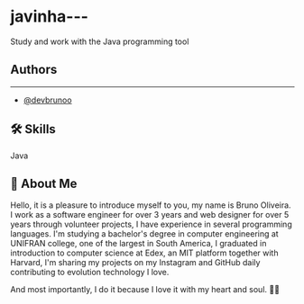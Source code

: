 # javinha---
Study and work with the Java programming tool

## Authors
-----
- [@devbrunoo](https://www.github.com/DevBrunoo)

## 🛠 Skills
Java

## 🚀 About Me

Hello, it is a pleasure to introduce myself to you, my name is Bruno Oliveira. I work as a software engineer for over 3 years and web designer for over 5 years through volunteer projects, I have experience in several programming languages. I'm studying a bachelor's degree in computer engineering at UNIFRAN college, one of the largest in South America, I graduated in introduction to computer science at Edex, an MIT platform together with Harvard, I'm sharing my projects on my Instagram and GitHub daily contributing to evolution technology I love.

And most importantly, I do it because I love it with my heart and soul. 🚀🤍

